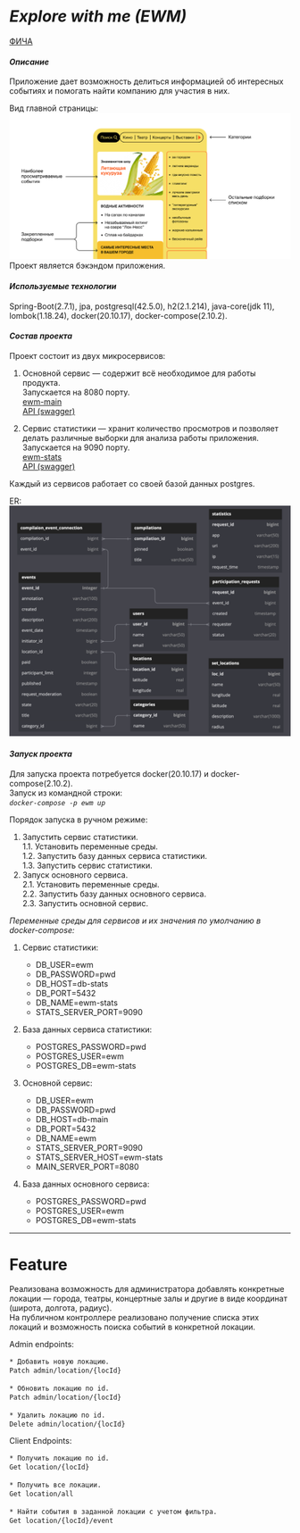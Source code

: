 # _Explore with me (EWM)_

[ФИЧА](#feature)

#### _Описание_

Приложение дает возможность делиться информацией об интересных событиях и помогать найти компанию для участия в них.

Вид главной страницы:
![Вид главной страницы](./misc/mainpage.png)
Проект является бэкэндом приложения.

#### _Используемые технологии_

Spring-Boot(2.7.1), jpa, postgresql(42.5.0), h2(2.1.214), java-core(jdk 11), lombok(1.18.24),
docker(20.10.17), docker-compose(2.10.2).

#### _Состав проекта_

Проект состоит из двух микросервисов:

1. Основной сервис — содержит всё необходимое для работы продукта.  
   Запускается на 8080 порту.  
   [ewm-main](./ewm-main/README.md)  
   [API (swagger)](https://petstore.swagger.io?url=https://raw.githubusercontent.com/EvgenyGH/java-explore-with-me/feachure_set_locations/ewm-main/ewm-main-service-spec.yaml)

2. Сервис статистики — хранит количество просмотров и позволяет делать различные
   выборки для анализа работы приложения. Запускается на 9090 порту.  
   [ewm-stats](./ewm-stats/README.md)  
   [API (swagger)](https://petstore.swagger.io?url=https://raw.githubusercontent.com/EvgenyGH/java-explore-with-me/feachure_set_locations/ewm-stats/ewm-stats-service-spec.yaml)

Каждый из сервисов работает со своей базой данных postgres.

ER:
![ER](./misc/ER/ER.png)

#### _Запуск проекта_

Для запуска проекта потребуется docker(20.10.17) и docker-compose(2.10.2).  
Запуск из командной строки:  
_`docker-compose -p ewm up`_

Порядок запуска в ручном режиме:

1. Запустить сервис статистики.  
   1.1. Установить переменные среды.  
   1.2. Запустить базу данных сервиса статистики.  
   1.3. Запустить сервис статистики.
2. Запуск основного сервиса.  
   2.1. Установить переменные среды.  
   2.2. Запустить базу данных основного сервиса.  
   2.3. Запустить основной сервис.

_Переменные среды для сервисов и их значения по
умолчанию в docker-compose:_

1. Сервис статистики:
    - DB_USER=ewm
    - DB_PASSWORD=pwd
    - DB_HOST=db-stats
    - DB_PORT=5432
    - DB_NAME=ewm-stats
    - STATS_SERVER_PORT=9090

2. База данных сервиса статистики:
    - POSTGRES_PASSWORD=pwd
    - POSTGRES_USER=ewm
    - POSTGRES_DB=ewm-stats

3. Основной сервис:
    - DB_USER=ewm
    - DB_PASSWORD=pwd
    - DB_HOST=db-main
    - DB_PORT=5432
    - DB_NAME=ewm
    - STATS_SERVER_PORT=9090
    - STATS_SERVER_HOST=ewm-stats
    - MAIN_SERVER_PORT=8080

4. База данных основного сервиса:
    - POSTGRES_PASSWORD=pwd
    - POSTGRES_USER=ewm
    - POSTGRES_DB=ewm-stats

___

# Feature

Реализована возможность для администратора добавлять конкретные локации — города, театры,
концертные залы и другие в виде координат (широта, долгота, радиус).   
На публичном контроллере реализовано получение списка этих локаций и
возможность поиска событий в конкретной локации.  

Admin endpoints: 

    * Добавить новую локацию.
    Patch admin/location/{locId}
    
    * Обновить локацию по id.
    Patch admin/location/{locId}

    * Удалить локацию по id.
    Delete admin/location/{locId}

Client Endpoints:

    * Получить локацию по id.
    Get location/{locId}

    * Получить все локации.
    Get location/all

    * Найти события в заданной локации с учетом фильтра.
    Get location/{locId}/event